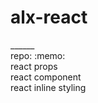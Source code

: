 <h1> alx-react</h1>
______<br>
repo: :memo:<br>
react props<br>
react component <br>
react inline styling
